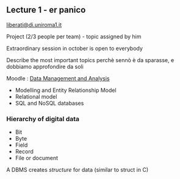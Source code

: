 ## Lecture 1 - er panico

liberati@di.uniroma1.it

Project (2/3 people per team) - topic assigned by him

Extraordinary session in october is open to everybody

Describe the most important topics perchè sennò è da sparasse, e dobbiamo approfondire da soli 

Moodle : [Data Management and Analysis](https://elearning.uniroma1.it/course/view.php?id=14674)

- Modelling and Entity Relationship Model
- Relational model
- SQL and NoSQL databases

### Hierarchy of digital data

- Bit
- Byte
- Field
- Record
- File or document

A DBMS creates *structure* for data (similar to struct in C)
